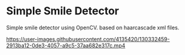
# Simple Smile Detector

Simple smile detector using OpenCV. based on haarcascade xml files.


https://user-images.githubusercontent.com/4135420/130332459-2913ba12-0de3-4057-a9c5-37aa682e317c.mp4
